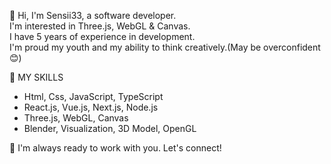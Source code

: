 👋 Hi, I'm Sensii33, a software developer.  
I'm interested in Three.js, WebGL & Canvas.  
I have 5 years of experience in development.  
I'm proud my youth and my ability to think creatively.(May be overconfident 😊)

🚀 MY SKILLS
- Html, Css, JavaScript, TypeScript
- React.js, Vue.js, Next.js, Node.js
- Three.js, WebGL, Canvas
- Blender, Visualization, 3D Model, OpenGL

🤝 I'm always ready to work with you. Let's connect!

